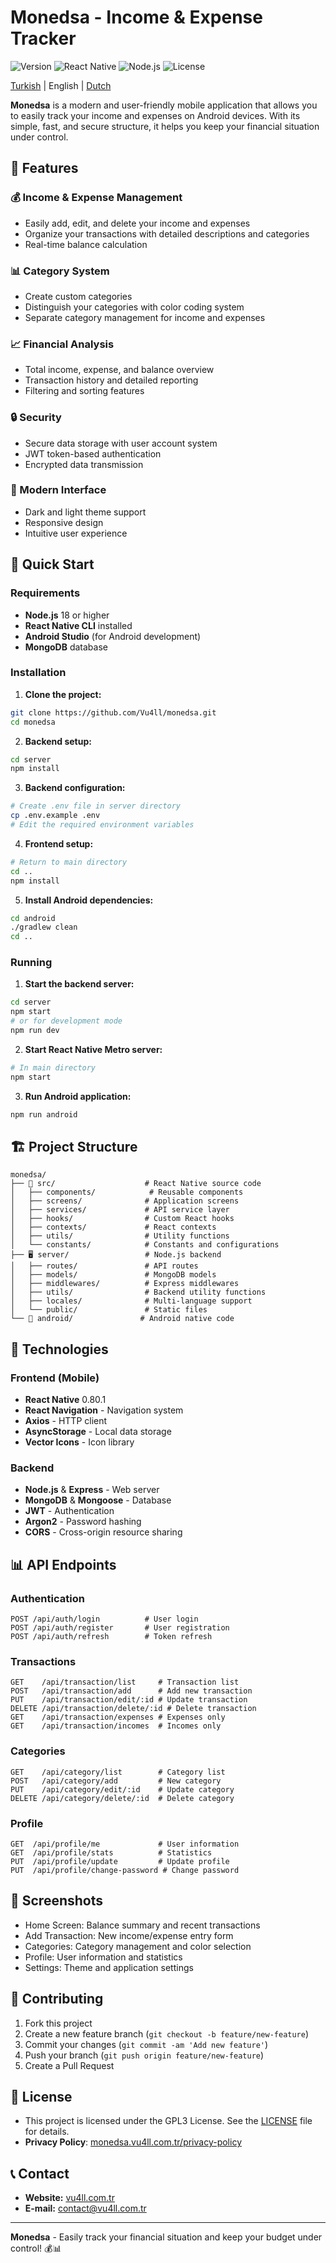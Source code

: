 # Monedsa - Income & Expense Tracker

![Version](https://img.shields.io/badge/version-1.0-blue.svg)
![React Native](https://img.shields.io/badge/React%20Native-0.80.1-61dafb.svg)
![Node.js](https://img.shields.io/badge/Node.js-18+-green.svg)
![License](https://img.shields.io/badge/license-GPL3-yellow.svg)

[Turkish](README.md) | English | [Dutch](README_NL.md)

**Monedsa** is a modern and user-friendly mobile application that allows you to easily track your income and expenses on Android devices. With its simple, fast, and secure structure, it helps you keep your financial situation under control.

## 📱 Features

### 💰 Income & Expense Management
- Easily add, edit, and delete your income and expenses
- Organize your transactions with detailed descriptions and categories
- Real-time balance calculation

### 📊 Category System
- Create custom categories
- Distinguish your categories with color coding system
- Separate category management for income and expenses

### 📈 Financial Analysis
- Total income, expense, and balance overview
- Transaction history and detailed reporting
- Filtering and sorting features

### 🔒 Security
- Secure data storage with user account system
- JWT token-based authentication
- Encrypted data transmission

### 🎨 Modern Interface
- Dark and light theme support
- Responsive design
- Intuitive user experience

## 🚀 Quick Start

### Requirements

- **Node.js** 18 or higher
- **React Native CLI** installed
- **Android Studio** (for Android development)
- **MongoDB** database

### Installation

1. **Clone the project:**
```bash
git clone https://github.com/Vu4ll/monedsa.git
cd monedsa
```

2. **Backend setup:**
```bash
cd server
npm install
```

3. **Backend configuration:**
```bash
# Create .env file in server directory
cp .env.example .env
# Edit the required environment variables
```

4. **Frontend setup:**
```bash
# Return to main directory
cd ..
npm install
```

5. **Install Android dependencies:**
```bash
cd android
./gradlew clean
cd ..
```

### Running

1. **Start the backend server:**
```bash
cd server
npm start
# or for development mode
npm run dev
```

2. **Start React Native Metro server:**
```bash
# In main directory
npm start
```

3. **Run Android application:**
```bash
npm run android
```

## 🏗️ Project Structure

```
monedsa/
├── 📱 src/                    # React Native source code
│   ├── components/            # Reusable components
│   ├── screens/              # Application screens
│   ├── services/             # API service layer
│   ├── hooks/                # Custom React hooks
│   ├── contexts/             # React contexts
│   ├── utils/                # Utility functions
│   └── constants/            # Constants and configurations
├── 🖥️ server/                 # Node.js backend
│   ├── routes/               # API routes
│   ├── models/               # MongoDB models
│   ├── middlewares/          # Express middlewares
│   ├── utils/                # Backend utility functions
│   ├── locales/              # Multi-language support
│   └── public/               # Static files
└── 📂 android/               # Android native code
```

## 🔧 Technologies

### Frontend (Mobile)
- **React Native** 0.80.1
- **React Navigation** - Navigation system
- **Axios** - HTTP client
- **AsyncStorage** - Local data storage
- **Vector Icons** - Icon library

### Backend
- **Node.js** & **Express** - Web server
- **MongoDB** & **Mongoose** - Database
- **JWT** - Authentication
- **Argon2** - Password hashing
- **CORS** - Cross-origin resource sharing

## 📊 API Endpoints

### Authentication
```
POST /api/auth/login          # User login
POST /api/auth/register       # User registration
POST /api/auth/refresh        # Token refresh
```

### Transactions
```
GET    /api/transaction/list     # Transaction list
POST   /api/transaction/add      # Add new transaction
PUT    /api/transaction/edit/:id # Update transaction
DELETE /api/transaction/delete/:id # Delete transaction
GET    /api/transaction/expenses # Expenses only
GET    /api/transaction/incomes  # Incomes only
```

### Categories
```
GET    /api/category/list        # Category list
POST   /api/category/add         # New category
PUT    /api/category/edit/:id    # Update category
DELETE /api/category/delete/:id  # Delete category
```

### Profile
```
GET  /api/profile/me             # User information
GET  /api/profile/stats          # Statistics
PUT  /api/profile/update         # Update profile
PUT  /api/profile/change-password # Change password
```

## 🌟 Screenshots

- Home Screen: Balance summary and recent transactions
- Add Transaction: New income/expense entry form
- Categories: Category management and color selection
- Profile: User information and statistics
- Settings: Theme and application settings

## 🤝 Contributing

1. Fork this project
2. Create a new feature branch (`git checkout -b feature/new-feature`)
3. Commit your changes (`git commit -am 'Add new feature'`)
4. Push your branch (`git push origin feature/new-feature`)
5. Create a Pull Request

## 📝 License

- This project is licensed under the GPL3 License. See the [LICENSE](LICENSE) file for details.
- **Privacy Policy**: [monedsa.vu4ll.com.tr/privacy-policy](https://monedsa.vu4ll.com.tr/privacy-policy)

## 📞 Contact

- **Website:** [vu4ll.com.tr](https://vu4ll.com.tr)
- **E-mail:** [contact@vu4ll.com.tr](mailto:contact@vu4ll.com.tr)

---

**Monedsa** - Easily track your financial situation and keep your budget under control! 💰📊
